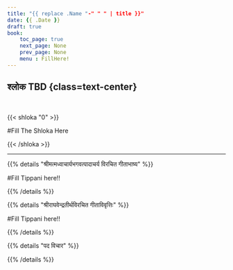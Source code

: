 ```yaml
---
title: "{{ replace .Name "-" " " | title }}"
date: {{ .Date }}
draft: true
book:
    toc_page: true
    next_page: None
    prev_page: None
    menu : FillHere!
---
```




## श्लोक TBD {class=text-center}

<br/>

{{< shloka  "0"  >}}

#Fill  The Shloka Here

{{< /shloka >}}

---


{{% details "श्रीमत्मध्वाचार्यभगवत्पादाचर्य विरचित  गीताभाष्य" %}}

#Fill  Tippani here!!

{{% /details %}}



{{% details "श्रीराघवेन्द्रतीर्थविरचित गीताविवृत्तिः" %}}

#Fill  Tippani here!!

{{% /details %}}



{{% details "पद विचार" %}}


{{% /details %}}
